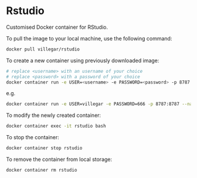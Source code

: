 # Rstudio
Customised Docker container for RStudio.

To pull the image to your local machine, use the following command:
```bash
docker pull villegar/rstudio
```

To create a new container using previously downloaded image:
```bash
# replace <username> with an username of your choice
# replace <password> with a password of your choice
docker container run -e USER=<username> -e PASSWORD=<password> -p 8787:8787 --name rstudio -d villegar/rstudio:latest
```
e.g.
```bash
docker container run -e USER=villegar -e PASSWORD=666 -p 8787:8787 --name rstudio -d villegar/rstudio:latest
```

To modify the newly created container:
```bash
docker container exec -it rstudio bash
```

To stop the container:
```bash
docker container stop rstudio
```

To remove the container from local storage:
```bash
docker container rm rstudio
```

